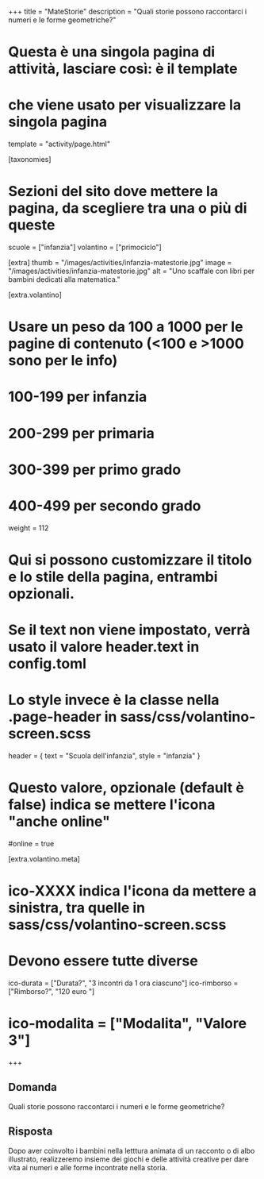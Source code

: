 +++
title = "MateStorie"
description = "Quali storie possono raccontarci i numeri e le forme geometriche?"

# Questa è una singola pagina di attività, lasciare così: è il template
# che viene usato per visualizzare la singola pagina
template = "activity/page.html"

[taxonomies]
# Sezioni del sito dove mettere la pagina, da scegliere tra una o più di queste
scuole = ["infanzia"]
volantino = ["primociclo"]

[extra]
thumb = "/images/activities/infanzia-matestorie.jpg"
image = "/images/activities/infanzia-matestorie.jpg"
alt = "Uno scaffale con libri per bambini dedicati alla matematica."

[extra.volantino]
# Usare un peso da 100 a 1000 per le pagine di contenuto (<100 e >1000 sono per le info)
# 100-199 per infanzia
# 200-299 per primaria
# 300-399 per primo grado
# 400-499 per secondo grado
weight = 112
# Qui si possono customizzare il titolo e lo stile della pagina, entrambi opzionali.
# Se il text non viene impostato, verrà usato il valore header.text in config.toml
# Lo style invece è la classe nella .page-header in sass/css/volantino-screen.scss
header = { text = "Scuola dell'infanzia", style = "infanzia" }
# Questo valore, opzionale (default è false) indica se mettere l'icona "anche online"
#online = true

[extra.volantino.meta]
# ico-XXXX indica l'icona da mettere a sinistra, tra quelle in sass/css/volantino-screen.scss
# Devono essere tutte diverse 
ico-durata = ["Durata?", "3 incontri da 1 ora ciascuno"]
ico-rimborso = ["Rimborso?", "120 euro "]
# ico-modalita = ["Modalita", "Valore 3"]
+++

<h2 class="ico ico-infanzia-domanda">Domanda</h2>

Quali storie possono raccontarci i numeri e le forme geometriche? 

<h2 class="ico ico-infanzia-risposta">Risposta</h2>

Dopo aver coinvolto i bambini nella letttura animata di un racconto o di albo illustrato, realizzeremo insieme dei giochi e delle attività creative per dare 
vita ai numeri e alle forme incontrate nella storia.
